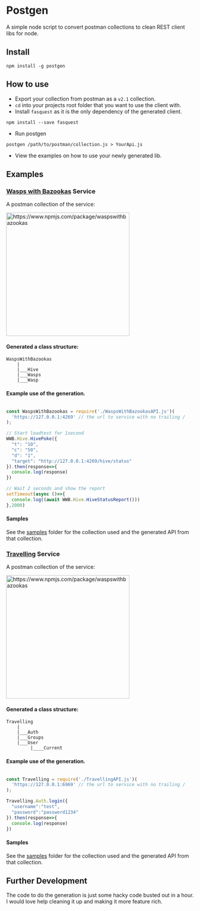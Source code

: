 # Postgen

A simple node script to convert postman collections to clean REST client libs for node.

## Install

```
npm install -g postgen
```

## How to use

* Export your collection from postman as a `v2.1` collection.
* `cd` into your projects root folder that you want to use the client with.
* Install `fasquest` as it is the only dependency of the generated client.
```
npm install --save fasquest
```
* Run postgen
```
postgen /path/to/postman/collection.js > YourApi.js
```
* View the examples on how to use your newly generated lib.

## Examples

### [Wasps with Bazookas](https://github.com/Phara0h/WaspsWithBazookas) Service

A postman collection of the service:

 <img src="https://i.imgur.com/SssAdP5.png" alt="https://www.npmjs.com/package/waspswithbazookas" data-canonical-src="https://i.imgur.com/SssAdP5.png"  width="330"/>

#### Generated a class structure:
```
WaspsWithBazookas
    |
    |___Hive
    |___Wasps
    |___Wasp
```

#### Example use of the generation.
```js

const WaspsWithBazookas = require('./WaspsWithBazookasAPI.js')(
  'https://127.0.0.1:4269' // the url to service with no trailing /
);

// Start loadtest for 1second
WWB.Hive.HivePoke({
  "t": "10",
  "c": "50",
  "d": "1",
  "target": "http://127.0.0.1:4269/hive/status"
}).then(response=>{
  console.log(response)
})

// Wait 2 seconds and show the report
setTimeout(async ()=>{
  console.log((await WWB.Hive.HiveStatusReport()))
},2000)

```
#### Samples

See the [samples](https://github.com/Phara0h/Postgen/blob/master/samples/) folder for the collection used and the generated API from that collection.

### [Travelling](https://github.com/abeai/travelling) Service

A postman collection of the service:

 <img src="https://i.imgur.com/2hD4oPU.png" alt="https://www.npmjs.com/package/waspswithbazookas" data-canonical-src="https://i.imgur.com/2hD4oPU.png" width="330" />

#### Generated a class structure:
```
Travelling
    |
    |___Auth
    |___Groups
    |___User
         |____Current
```

#### Example use of the generation.
```js

const Travelling = require('./TravellingAPI.js')(
  'https://127.0.0.1:6969' // the url to service with no trailing /
);

Travelling.Auth.login({
  "username":"test",
  "password":"password1234"
}).then(response=>{
  console.log(response)
})

```

#### Samples

See the [samples](https://github.com/Phara0h/Postgen/blob/master/samples/) folder for the collection used and the generated API from that collection.

## Further Development
The code to do the generation is just some hacky code busted out in a hour. I would love help cleaning it up and making it more feature rich.
